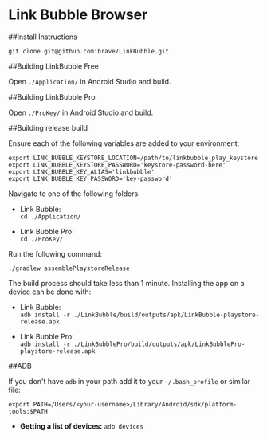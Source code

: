 # Link Bubble Browser

##Install Instructions

`git clone git@github.com:brave/LinkBubble.git`


##Building LinkBubble Free

Open `./Application/` in Android Studio and build.

##Building LinkBubble Pro

Open `./ProKey/` in Android Studio and build.

##Building release build

Ensure each of the following variables are added to your environment:  

    export LINK_BUBBLE_KEYSTORE_LOCATION=/path/to/linkbubble_play_keystore  
    export LINK_BUBBLE_KEYSTORE_PASSWORD='keystore-password-here'  
    export LINK_BUBBLE_KEY_ALIAS='linkbubble'  
    export LINK_BUBBLE_KEY_PASSWORD='key-password'

Navigate to one of the following folders:    

- Link Bubble:   
  `cd ./Application/`

- Link Bubble Pro:  
  `cd ./ProKey/`

Run the following command:

`./gradlew assemblePlaystoreRelease`
 
The build process should take less than 1 minute.  Installing the app on a device can be done with:
- Link Bubble:  
  `adb install -r ./LinkBubble/build/outputs/apk/LinkBubble-playstore-release.apk`

- Link Bubble Pro:  
  `adb install -r ./LinkBubblePro/build/outputs/apk/LinkBubblePro-playstore-release.apk`


##ADB

If you don't have `adb` in your path add it to your `~/.bash_profile` or similar file:

`export PATH=/Users/<your-username>/Library/Android/sdk/platform-tools:$PATH`

- **Getting a list of devices:**
  `adb devices`

